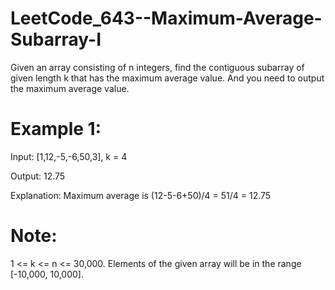# LeetCode_643--Maximum-Average-Subarray-I

Given an array consisting of n integers, find the contiguous subarray of given length k that has the maximum average value. And you need to output the maximum average value.

# Example 1:

Input: [1,12,-5,-6,50,3], k = 4

Output: 12.75

Explanation: Maximum average is (12-5-6+50)/4 = 51/4 = 12.75
 
# Note:

1 <= k <= n <= 30,000.
Elements of the given array will be in the range [-10,000, 10,000].
